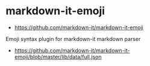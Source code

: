 # markdown-it-emoji

- <https://github.com/markdown-it/markdown-it-emoji>

Emoji syntax plugin for markdown-it markdown parser

- <https://github.com/markdown-it/markdown-it-emoji/blob/master/lib/data/full.json>
